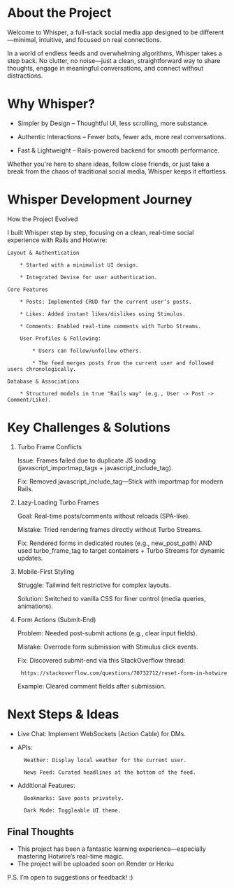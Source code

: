
# About the Project

Welcome to Whisper, a full-stack social media app designed to be different—minimal, intuitive, and focused on real connections.

In a world of endless feeds and overwhelming algorithms, Whisper takes a step back. No clutter, no noise—just a clean, straightforward way to share thoughts, engage in meaningful conversations, and connect without distractions.

# Why Whisper?

* Simpler by Design – Thoughtful UI, less scrolling, more substance.

* Authentic Interactions – Fewer bots, fewer ads, more real conversations.

* Fast & Lightweight – Rails-powered backend for smooth performance.

Whether you're here to share ideas, follow close friends, or just take a break from the chaos of traditional social media, Whisper keeps it effortless.

# Whisper Development Journey
How the Project Evolved

I built Whisper step by step, focusing on a clean, real-time social experience with Rails and Hotwire:

    Layout & Authentication

        * Started with a minimalist UI design.

        * Integrated Devise for user authentication.

    Core Features

        * Posts: Implemented CRUD for the current user’s posts.

        * Likes: Added instant likes/dislikes using Stimulus.

        * Comments: Enabled real-time comments with Turbo Streams.

        User Profiles & Following:

            * Users can follow/unfollow others.

            * The feed merges posts from the current user and followed users chronologically.

    Database & Associations

        * Structured models in true "Rails way" (e.g., User -> Post -> Comment/Like).

# Key Challenges & Solutions

1. Turbo Frame Conflicts

    Issue: Frames failed due to duplicate JS loading (javascript_importmap_tags + javascript_include_tag).

    Fix: Removed javascript_include_tag—Stick with importmap for modern Rails.

2. Lazy-Loading Turbo Frames

    Goal: Real-time posts/comments without reloads (SPA-like).

    Mistake: Tried rendering frames directly without Turbo Streams.

    Fix: Rendered forms in dedicated routes (e.g., new_post_path) AND
    used turbo_frame_tag to target containers + Turbo Streams for dynamic updates.

3. Mobile-First Styling

    Struggle: Tailwind felt restrictive for complex layouts.

    Solution: Switched to vanilla CSS for finer control (media queries, animations).

4. Form Actions (Submit-End)

    Problem: Needed post-submit actions (e.g., clear input fields).

    Mistake: Overrode form submission with Stimulus click events.

    Fix: Discovered submit-end via this StackOverflow thread:
    
        https://stackoverflow.com/questions/70732712/reset-form-in-hotwire

    Example: Cleared comment fields after submission.

# Next Steps & Ideas
* Live Chat: Implement WebSockets (Action Cable) for DMs.

* APIs:

        Weather: Display local weather for the current user.

        News Feed: Curated headlines at the bottom of the feed.

* Additional Features:

        Bookmarks: Save posts privately.

        Dark Mode: Toggleable UI theme.

## Final Thoughts

* This project has been a fantastic learning experience—especially mastering Hotwire’s real-time magic. 
* The project will be uploaded soon on Render or Herku

P.S. I’m open to suggestions or feedback! :)
